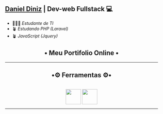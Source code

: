 ## [Daniel Diniz](https://github.com/DanDiniz) | Dev-web Fullstack 💻

- 👨🏾‍🎓 *Estudante de TI*
- 🪴 *Estudando PHP (Laravel)*
- 🪴 *JavaScript (Jquery)*
 
<h2 align = "center">• Meu Portifolio Online •</h2>



***
<h2 align = "center">•⚙️ Ferramentas ⚙️•</h2>
<div style="display:inline_block" align = "center"><br>   
   <img align = "center" width = "50" margin="50"src="https://cdn.jsdelivr.net/gh/devicons/devicon/icons/windows8/windows8-original.svg" />
   <img align = "center" width = "50" src="https://cdn.jsdelivr.net/gh/devicons/devicon/icons/vscode/vscode-original.svg" />         
</div>

***


